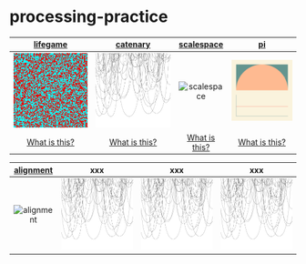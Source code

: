 # processing-practice

| [lifegame](examples/lifegame/lifegame.pde) | [catenary](examples/catenary/catenary.pde) | [scalespace](examples/scalespace/scalespace.pde) | [pi](examples/pi/pi.pde) |
| :---: | :---: | :---: | :---: |
| ![lifegame](examples/lifegame/lifegame.gif) | ![catenary](examples/catenary/catenary.gif) | ![scalespace](examples/scalespace/scalespace.gif)|![pi](examples/pi/pi.gif)|
| [What is this?](https://en.wikipedia.org/wiki/Conway%27s_Game_of_Life)| [What is this?](https://en.wikipedia.org/wiki/Catenary)| [What is this?](https://en.wikipedia.org/wiki/Scale_space)| [What is this?](https://en.wikipedia.org/wiki/Monte_Carlo_integration)|


| [alignment](examples/alignment/alignment.pde) | xxx | xxx | xxx |
| :---: | :---: | :---: | :---: |
| ![alignment](examples/alignment/alignment.gif) | ![catenary](examples/catenary/catenary.gif) | ![catenary](examples/catenary/catenary.gif) | ![catenary](examples/catenary/catenary.gif)

